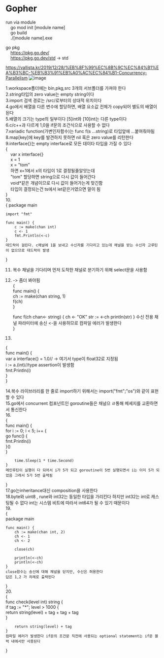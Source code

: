 # Gopher

run via module  
&nbsp;&nbsp;&nbsp;&nbsp;go mod init [module name]  
&nbsp;&nbsp;&nbsp;&nbsp;go build  
&nbsp;&nbsp;&nbsp;&nbsp;./[module name].exe  

go pkg  
&nbsp;&nbsp;&nbsp;&nbsp;https://pkg.go.dev/  
&nbsp;&nbsp;&nbsp;&nbsp;https://pkg.go.dev/std -> std

https://vallista.kr/2019/12/28/%EB%8F%99%EC%8B%9C%EC%84%B1%EA%B3%BC-%EB%B3%91%EB%A0%AC%EC%84%B1-Concurrency-Parallelism
![image](https://user-images.githubusercontent.com/24688554/130925228-ae9fd23a-a5d8-40cc-aaa7-415eed7fb808.png)

1.workspace폴더에는 bin,pkg,src 3개의 서브폴더를 가져야 한다  
2.string타입의 zero value는 empty string이다  
3.import 검색 경로는 /src/로부터의 상대적 위치이다  
4.go에서 배열을 다른 변수에 할당하면, 배열 요소값 전체가 copy되어 별도의 배열이 된다  
5.배열의 크기는 type의 일부이다 [5]int와 [10]int는 다른 type이다  
6.c/c++과 다르게 1,0을 if문의 조건식으로 사용할 수 없다  
7.variadic function(가변인자함수)는 func f(s ...string)로 타입앞에 ...붙여줘야됨  
8.map[key]에 key를 발견하지 못하면 nil 혹은 zero value를 리턴한다  
9.interface{}는 empty interface로 모든 데이타 타입을 가질 수 있다  
{  
&nbsp;&nbsp;&nbsp;&nbsp;var x interface{}  
&nbsp;&nbsp;&nbsp;&nbsp;x = 1  
&nbsp;&nbsp;&nbsp;&nbsp;x = "tom"  
&nbsp;&nbsp;&nbsp;&nbsp;하면 x=1에서 x의 타입이 1로 결정될줄알앗는데  
&nbsp;&nbsp;&nbsp;&nbsp;"tom" 할당하면 string으로 다시 값이 들어간다  
&nbsp;&nbsp;&nbsp;&nbsp;void*같은 개념이므로 다시 값이 들어가는게 맞긴함  
&nbsp;&nbsp;&nbsp;&nbsp;타입이 결정되는건 ts에서 let같은거였으면 말이 됨  
}  
10.  
{
    package main
  
    import "fmt"
    
    func main() {
        c := make(chan int)
        c <- 1   
        fmt.Println(<-c) 
    }
    데드락이 걸린다. c채널에 1을 보내고 수신자를 기다리고 있는데 채널을 받는 수신자 고루틴이 없으므로 데드락이 발생  
}

11. 복수 채널을 기다리며 먼저 도착한 채널로 분기하기 위해 select문을 사용함
12. -> 좀더 봐야됨  
{  
   func main() {  
    ch := make(chan string, 1)  
    f(ch)  
    }  
    
    func f(ch chan<- string) {
        ch <- "OK"
        str := <-ch 
        println(str)
    } 
    수신 전용 채널 파라미터에 송신 <-을 사용하므로 컴파일 에러가 발생한다  
}

13.  
{  
    func main() {  
        var a interface{} = 1.0// -> 여기서 type이 float32로 지정됨  
        i := a.(int)//type assertion이 발생함  
        fmt.Println(i)  
    }  
}  

14.복수 라이브러리를 한 줄로 import하기 위해서는 import("fmt";"os")와 같이 표현할 수 있다  
15.go에서 concurrent 컴포넌트인 goroutine들은 채널으 ㄹ통해 메세지를 교환하면서 통신한다  
16.  
{  
    func main() {  
        for i := 0; i < 5; i++ {  
            go func() {  
                fmt.Println(i)  
            }()  
        }  
    
        time.Sleep(1 * time.Second)  
    }  
    메인루틴이 실행이 다 되어서 i가 5가 되고 goroutine이 5번 실행되면서 i는 이미 5가 되었음 그래서 5가 5번 출력됨  
}  
17.go는inheritance대신 composition을 사용한다  
18.byte와 uint8 , rune와 int32는 동일한 타입을 가리킨다 하지만 int32는 int로 캐스팅될 수 없다 int는 시스템 비트에 따라서 int64가 될 수 있기 때문이다  
19.  
{  
    package main  
 
    func main() {  
        ch := make(chan int, 2)  
        ch <- 1  
        ch <- 2  
    
        close(ch)  
    
        println(<-ch)  
        println(<-ch)  
    }  
    close함수는 송신에 대해 채널을 닫지만, 수신은 허용한다  
    답은 1,2 가 차례로 출력된다   
}  
20.  
{  
    func check(level int) string {  
        if tag := "*"; level > 1000 {  
            return string(level) + tag + tag + tag  
        }  
    
        return string(level) + tag  
    }  
    컴파일 에러가 발생한다 if문의 조건문 직전에 사용되는 optional statement는 if문 블럭 내에서만 사용된다  
}  
